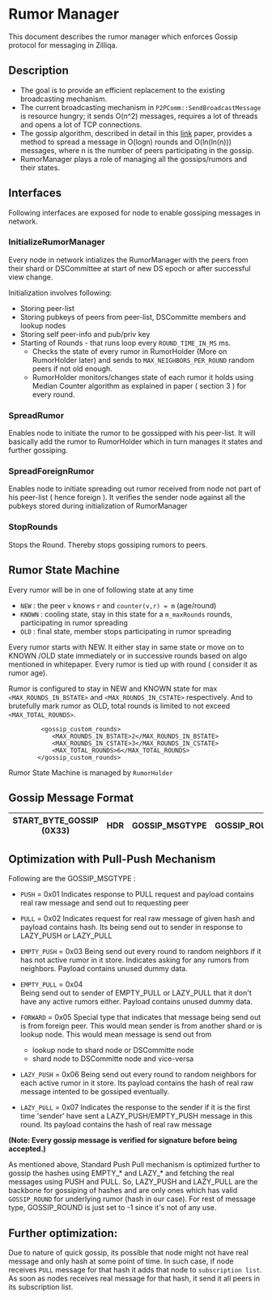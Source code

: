 # Rumor Manager

This document describes the rumor manager which enforces Gossip protocol for messaging in Zilliqa.


## Description

- The goal is to provide an efficient replacement to the existing broadcasting mechanism.
- The current broadcasting mechanism in `P2PComm::SendBroadcastMessage` is resource hungry; it sends O(n^2) messages, requires a lot of threads and opens a lot of TCP connections.
- The gossip algorithm, described in detail in this [link](https://zoo.cs.yale.edu/classes/cs426/2013/bib/karp00randomized.pdf) paper, provides a method to spread a message in O(logn) rounds and O(ln(ln(n))) messages,
where n is the number of peers participating in the gossip.
- RumorManager plays a role of managing all the gossips/rumors and their states.

## Interfaces

Following interfaces are exposed for node to enable gossiping messages in network.

### InitializeRumorManager

Every node in network intializes the RumorManager with the peers from their shard or DSCommittee at start of new DS epoch or after successful view change.

Initialization involves following: 
- Storing peer-list 
- Storing pubkeys of peers from peer-list, DSCommitte members and lookup nodes
- Storing self peer-info and pub/priv key
- Starting of Rounds - that runs loop every `ROUND_TIME_IN_MS` ms.
	- Checks the state of every rumor in RumorHolder (More on RumorHolder later) and sends to `MAX_NEIGHBORS_PER_ROUND` random peers if not old enough.
	- RumorHolder monitors/changes state of each rumor it holds using Median Counter algorithm as explained in paper ( section 3 ) for every round.

### SpreadRumor

Enables node to initiate the rumor to be gossipped with his peer-list. It will basically add the rumor to RumorHolder which in turn manages it states and further gossiping.
		
### SpreadForeignRumor

Enables node to initiate spreading out rumor received from node not part of his peer-list ( hence foreign ).
It verifies the sender node against all the pubkeys stored during initialization of RumorManager

### StopRounds

Stops the Round. Thereby stops gossiping rumors to peers.
  
  
## Rumor State Machine

   Every rumor will be in one of following state at any time
	
   - `NEW` : the peer `v` knows `r` and `counter(v,r) = m` (age/round)
   - `KNOWN` : cooling state, stay in this state for a `m_maxRounds` rounds, participating in rumor spreading
   - `OLD` : final state, member stops participating in rumor spreading
	
Every rumor starts with NEW. It either stay in same state or move on to KNOWN /OLD state immediately or in successive rounds based on algo mentioned in whitepaper. Every rumor is tied up with round ( consider it as rumor age).
	
Rumor is configured to stay in NEW and KNOWN state for max `<MAX_ROUNDS_IN_BSTATE>` and `<MAX_ROUNDS_IN_CSTATE>` respectively.
And to brutefully mark rumor as OLD, total rounds is limited to not exceed `<MAX_TOTAL_ROUNDS>`.
```
	     <gossip_custom_rounds>
            <MAX_ROUNDS_IN_BSTATE>2</MAX_ROUNDS_IN_BSTATE>
            <MAX_ROUNDS_IN_CSTATE>3</MAX_ROUNDS_IN_CSTATE>
            <MAX_TOTAL_ROUNDS>6</MAX_TOTAL_ROUNDS>
        </gossip_custom_rounds>
```

Rumor State Machine is managed by `RumorHolder`

## Gossip Message Format

| START_BYTE_GOSSIP (0X33) | HDR | GOSSIP_MSGTYPE | GOSSIP_ROUND | GOSSIP_SNDR_PORT | PUB_KEY_SIZE | SIGNATURE | Payload Message |
|--------------------------|-----|----------------|--------------|------------------|--------------|-----------|-----------------|

## Optimization with Pull-Push Mechanism

Following are the GOSSIP_MSGTYPE :

- `PUSH` = 0x01
		Indicates response to PULL request and payload contains real raw message and send out to requesting peer

- `PULL` = 0x02
		Indicates request for real raw message of given hash and payload contains hash. Its being send out to sender in response to LAZY_PUSH or LAZY_PULL

- `EMPTY_PUSH` = 0x03
		Being send out every round to random neighbors if it has not active rumor in it store. Indicates asking for any rumors from neighbors. Payload contains unused dummy data.

- `EMPTY_PULL` = 0x04	
		Being send out to sender of EMPTY_PULL or LAZY_PULL that it don't have any active rumors either. Payload contains unused dummy data.

- `FORWARD` = 0x05
		Special type that indicates that message being send out is from foreign peer. This would mean sender is from another shard or is lookup node.
	This would mean message is send out from 
	- 	lookup node to shard node or DSCommitte node
	-	shard node to DSCommitte node and vice-versa
			
- `LAZY_PUSH` = 0x06
		Being send out every round to random neighbors for each active rumor in it store. Its payload contains the hash of real raw message intented to be gossiped eventually.

- `LAZY_PULL` = 0x07
		Indicates the response to the sender if it is the first time 'sender' have sent a LAZY_PUSH/EMPTY_PUSH message in this round. Its payload contains the hash of real raw message
	
**(Note: Every gossip message is verified for signature before being accepted.)**
	
As mentioned above, Standard Push Pull mechanism is optimized further to gossip the hashes using EMPTY_* and LAZY_* and fetching the real messages using PUSH and PULL. 
So, LAZY_PUSH and LAZY_PULL are the backbone for gossiping of hashes and are only ones which has valid `GOSSIP_ROUND` for underlying rumor (hash in our case).
For rest of message type, GOSSIP_ROUND is just set to -1 since it's not of any use.


## Further optimization:

Due to nature of quick gossip, its possible that node might not have real message and only hash at some point of time. In such case, if node receives `PULL` message for that hash it adds that node to `subscription list`. As soon as nodes receives real message for that hash, it send it all peers in its subscription list.
